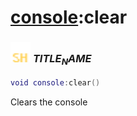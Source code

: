# [console](../console/README.md):clear

### <img src="../../.gitbook/assets/shared.png" width="32" height="32" /> $TITLE_NAME$

```lua
void console:clear()
```

Clears the console<br>
